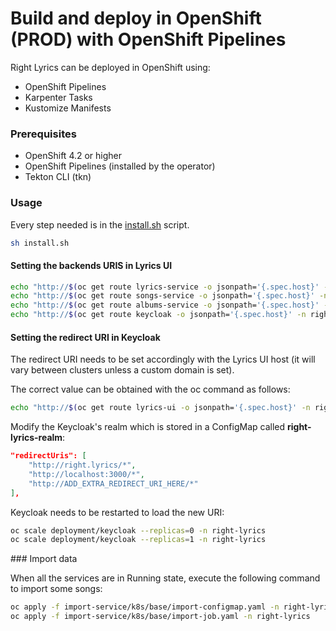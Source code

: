 # Build and deploy in OpenShift (PROD) with OpenShift Pipelines

Right Lyrics can be deployed in OpenShift using:

* OpenShift Pipelines
* Karpenter Tasks
* Kustomize Manifests

### Prerequisites

* OpenShift 4.2 or higher
* OpenShift Pipelines (installed by the operator)
* Tekton CLI (tkn)

### Usage

Every step needed is in the [install.sh](install.sh) script.

```bash
sh install.sh
```

#### Setting the backends URIS in Lyrics UI

```bash
echo "http://$(oc get route lyrics-service -o jsonpath='{.spec.host}' -n right-lyrics)"
echo "http://$(oc get route songs-service -o jsonpath='{.spec.host}' -n right-lyrics)"
echo "http://$(oc get route albums-service -o jsonpath='{.spec.host}' -n right-lyrics)"
echo "http://$(oc get route keycloak -o jsonpath='{.spec.host}' -n right-lyrics)"
````

#### Setting the redirect URI in Keycloak

The redirect URI needs to be set accordingly with the Lyrics UI host (it will vary between clusters unless a custom domain is set).

The correct value can be obtained with the oc command as follows:

```bash
echo "http://$(oc get route lyrics-ui -o jsonpath='{.spec.host}' -n right-lyrics)"
```

Modify the Keycloak's realm which is stored in a ConfigMap called **right-lyrics-realm**:

```json
"redirectUris": [
    "http://right.lyrics/*",
    "http://localhost:3000/*",
    "http://ADD_EXTRA_REDIRECT_URI_HERE/*"
],
```

Keycloak needs to be restarted to load the new URI:

```bash
oc scale deployment/keycloak --replicas=0 -n right-lyrics
oc scale deployment/keycloak --replicas=1 -n right-lyrics
```

### Import data

When all the services are in Running state, execute the following command to import some songs:

```bash
oc apply -f import-service/k8s/base/import-configmap.yaml -n right-lyrics
oc apply -f import-service/k8s/base/import-job.yaml -n right-lyrics
```

